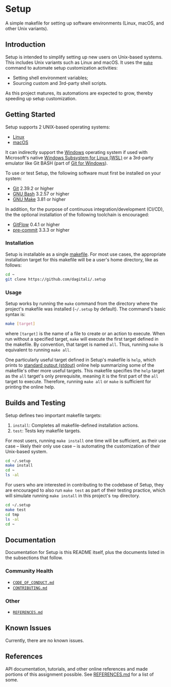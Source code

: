 # Setup

A simple makefile for setting up software environments (Linux, macOS, and other
Unix variants).

## Introduction

Setup is intended to simplify setting up new users on Unix-based systems. This
includes Unix variants such as Linux and macOS. It uses the [`make`][make] command to
automate setup customization activities:

- Setting shell environment variables;
- Sourcing custom and 3rd-party shell scripts.

As this project matures, its automations are expected to grow, thereby speeding
up setup customization.

## Getting Started

Setup supports 2 UNIX-based operating systems:

- [Linux][Linux]
- [macOS][macOS]

It can indirectly support the [Windows][Windows] operating system if used with Microsoft's
native [Windows Subsystem for Linux (WSL)][WSL] or a 3rd-party emulator like Git BASH
(part of [Git for Windows][Git for Windows]).

To use or test Setup, the following software must first be installed on your
system:

- [Git][Git] 2.39.2 or higher
- [GNU Bash][GNU Bash] 3.2.57 or higher
- [GNU Make][GNU Make] 3.81 or higher

In addition, for the purpose of continuous integration/development (CI/CD), the
the optional installation of the following toolchain is encouraged:

- [GitFlow][GitFlow] 0.4.1 or higher
- [pre-commit][pre-commit] 3.3.3 or higher

### Installation

Setup is installable as a single [makefile][makefile]. For most use cases, the appropriate
installation target for this makefile will be a user's home directory, like as
follows:

```bash
cd ~
git clone https://github.com/dagitali/.setup
```

### Usage

Setup works by running the `make` command from the directory where the project's
makefile was installed (`~/.setup` by default). The command's basic syntax is:

```bash
make [target]
```

where `[target]` is the name of a file to create or an action to execute. When
run without a specified target, `make` will execute the first target defined in
the makefile. By convention, that target is named `all`. Thus, running `make` is
equivalent to running `make all`.

One particularly useful target defined in Setup's makefile is `help`, which prints
to [standard output (stdout)][stdout] online help summarizing some of the makefile's other
more useful targets. This makefile specifies the `help` target as the `all`
target's only prerequisite, meaning it is the first part of the `all` target to
execute. Therefore, running `make all` or `make` is sufficient for printing the
online help.

## Builds and Testing

Setup defines two important makefile targets:

1. `install`: Completes all makefile-defined installation actions.
2. `test`: Tests key makefile targets.

For most users, running `make install` one time will be sufficient, as their use
case &ndash; likely their only use case &ndash; is automating the customization of their
Unix-based system.

```bash
cd ~/.setup
make install
cd ~
ls -al
```

For users who are interested in contributing to the codebase of Setup, they are
encouraged to also run `make test` as part of their testing practice, which will
simulate running `make install` in this project's `tmp` directory.

```bash
cd ~/.setup
make test
cd tmp
ls -al
cd ~
```

## Documentation

Documentation for Setup is this README itself, plus the documents listed in the
subsections that follow.

### Community Health

- [`CODE_OF_CONDUCT.md`](CODE_OF_CONDUCT.md)
- [`CONTRIBUTING.md`](CONTRIBUTING.md)

### Other

- [`REFERENCES.md`](REFERENCES.md)

## Known Issues

Currently, there are no known issues.

## References

API documentation, tutorials, and other online references and made portions of
this assignment possible. See [REFERENCES.md](REFERENCES.md) for a list of some.

[Git]: https://git-scm.com
[Git for Windows]: https://gitforwindows.org
[GitFlow]: https://github.com/nvie/gitflow
[GNU Bash]: https://www.gnu.org/software/bash
[GNU Make]: https://www.gnu.org/software/make
[Linux]: https://www.linuxfoundation.org
[macOS]: https://www.apple.com/macos
[make]: https://en.wikipedia.org/wiki/Make_(software)
[makefile]: https://en.wikipedia.org/wiki/Make_(software)#Makefiles
[pre-commit]: https://github.com/pre-commit/pre-commit
[stdout]: https://en.wikipedia.org/wiki/Standard_streams
[Windows]: https://www.microsoft.com/en-us/windows
[WSL]: https://docs.microsoft.com/en-us/windows/wsl/about
